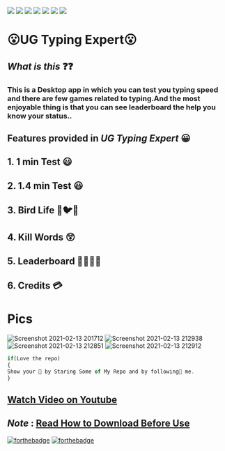 ![](https://img.shields.io/badge/Welcome-Developers-sliver.svg) 
![](https://img.shields.io/badge/Programming_Language-c++-blue.svg)
![](https://img.shields.io/badge/Library-Graphics.h-gold.svg)
![](https://img.shields.io/badge/Platform-Desktop_Development-green.svg)
![](https://img.shields.io/badge/Status-Beta-red.svg)
![](https://img.shields.io/badge/Version-CodeBlocks_20.03-red.svg)
![](https://img.shields.io/badge/Version-1.00.00.1-blue.svg)
# 😮UG Typing Expert😮
## _What is this_ ❓❓
### This is a Desktop app in which you can test you typing speed and there are few games related to typing.And the most enjoyable thing is that you can see leaderboard the help you know your status..

## Features provided in _UG Typing Expert_ 😀
## 1. 1 min Test 😃 
## 2. 1.4 min Test 😃
## 3. Bird Life 🐤🐦🦜
## 4. Kill Words 😲
## 5. Leaderboard 🥇🥇🥈🥈
## 6. Credits 💳
# Pics
![Screenshot 2021-02-13 201712](https://user-images.githubusercontent.com/75884061/107855141-b0ecb100-6e46-11eb-9c1c-82ecabbd2c31.jpg)
![Screenshot 2021-02-13 212938](https://user-images.githubusercontent.com/75884061/107855150-bb0eaf80-6e46-11eb-8288-14b114831f85.jpg)
![Screenshot 2021-02-13 212851](https://user-images.githubusercontent.com/75884061/107855156-c366ea80-6e46-11eb-82ee-2ed752679caf.jpg)
![Screenshot 2021-02-13 212912](https://user-images.githubusercontent.com/75884061/107855164-c7930800-6e46-11eb-8313-05b2e432e145.jpg)
</br>
```javascript
if(Love the repo)
{
Show your 💖 by Staring Some of My Repo and by following🙂 me.
}
```

## [Watch Video on Youtube](https://youtu.be/F-55d7TX-aM)

## **_Note_** : [Read How to Download Before Use](https://github.com/UG-SEP/UG-Typing-Expert/blob/UG/How%20to%20download.txt)
[![forthebadge](https://forthebadge.com/images/badges/built-with-love.svg)](https://forthebadge.com)
[![forthebadge](https://forthebadge.com/images/badges/built-with-swag.svg)](https://forthebadge.com)
